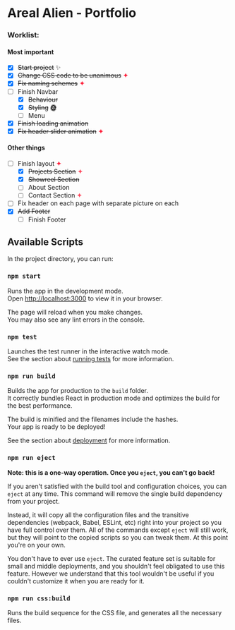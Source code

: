 # Areal Alien - Portfolio

### Worklist:

#### Most important

- [x] ~~Start project~~ <span>✨</span>
- [x] ~~Change CSS code to be unanimous~~ <span style="color:#ff213b">**✦**</span>
- [x] ~~Fix naming schemes~~ <span style="color:#ff213b">**✦**</span>
- [ ] Finish Navbar
    - [x] ~~Behaviour~~
    - [x] ~~Styling~~ <span>**🌞**</span>
    - [ ] Menu
- [x] ~~Finish loading animation~~
- [x] ~~Fix header slider animation~~ <span style="color:#ff213b">**✦**</span>

#### Other things

- [ ] Finish layout <span style="color:#ff213b">**✦**</span>
  - [x] ~~Projects Section~~ <span style="color:#ff4d61">**✦**</span>
  - [x] ~~Showreel Section~~
  - [ ] About Section
  - [ ] Contact Section <span style="color:#ff4d61">**✦**</span>
- [ ] Fix header on each page with separate picture on each 
- [x] ~~Add Footer~~
  - [ ] Finish Footer

## Available Scripts

In the project directory, you can run:

### `npm start`

Runs the app in the development mode.\
Open [http://localhost:3000](http://localhost:3000) to view it in your browser.

The page will reload when you make changes.\
You may also see any lint errors in the console.

### `npm test`

Launches the test runner in the interactive watch mode.\
See the section about [running tests](https://facebook.github.io/create-react-app/docs/running-tests) for more information.

### `npm run build`

Builds the app for production to the `build` folder.\
It correctly bundles React in production mode and optimizes the build for the best performance.

The build is minified and the filenames include the hashes.\
Your app is ready to be deployed!

See the section about [deployment](https://facebook.github.io/create-react-app/docs/deployment) for more information.

### `npm run eject`

**Note: this is a one-way operation. Once you `eject`, you can't go back!**

If you aren't satisfied with the build tool and configuration choices, you can `eject` at any time. This command will remove the single build dependency from your project.

Instead, it will copy all the configuration files and the transitive dependencies (webpack, Babel, ESLint, etc) right into your project so you have full control over them. All of the commands except `eject` will still work, but they will point to the copied scripts so you can tweak them. At this point you're on your own.

You don't have to ever use `eject`. The curated feature set is suitable for small and middle deployments, and you shouldn't feel obligated to use this feature. However we understand that this tool wouldn't be useful if you couldn't customize it when you are ready for it.

### `npm run css:build`

Runs the build sequence for the CSS file, and generates all the necessary files.
